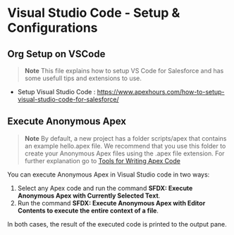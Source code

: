 # Visual Studio Code - Setup & Configurations

## Org Setup on VSCode
> **Note** This file explains how to setup VS Code for Salesforce and has some usefull tips and extensions to use.
- Setup Visual Studio Code : https://www.apexhours.com/how-to-setup-visual-studio-code-for-salesforce/

## Execute Anonymous Apex
> **Note** By default, a new project has a folder scripts/apex that contains an example hello.apex file. We recommend that you use this folder to create your Anonymous Apex files using the .apex file extension.
For further explanation go to [Tools for Writing Apex Code](https://developer.salesforce.com/tools/vscode/en/apex/writing#:~:text=You%20can%20execute%20Anonymous%20Apex,entire%20context%20of%20a%20file.) 

You can execute Anonymous Apex in Visual Studio code in two ways:

1. Select any Apex code and run the command **SFDX: Execute Anonymous Apex with Currently Selected Text**.
2. Run the command **SFDX: Execute Anonymous Apex with Editor Contents to execute the entire context of a file**.

In both cases, the result of the executed code is printed to the output pane.
